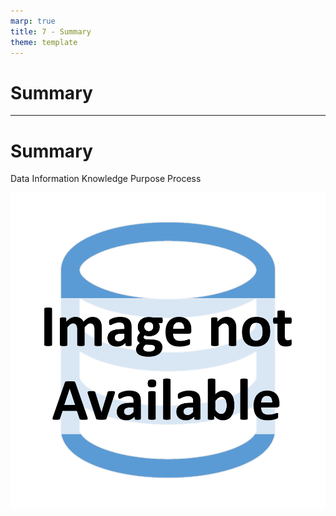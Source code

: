```yaml
---
marp: true
title: 7 - Summary
theme: template
---
```


<!-- _class: title-only -->

# Summary

<!--
In this module we learned about data. 
We learned what it is and why it's important.
-->

---

<!-- _class: title-two-content-left -->

# Summary

Data
Information
Knowledge
Purpose
Process

![image An icon of a database in a flat minimalist style](images/placeholder.png)

<!--
First, we learned that data are raw and unorganized facts created from recording observations of the world around us.

Next, we learned that information is data that has been organized, analyzed, and interpreted to provide it with additional context and meaning.

Then, we learned that knowledge is a collection of information that can be used to solve problems in a specific domain.

Next, we learned that the purpose of data is to make intelligent, rational decisions that lead to actions that achieve a goal of some kind.

Finally, we learned that the data-driven decision-making process involves transforming data, into information, into knowledge, to a decision, and finally, to an action that achieves a goal.

In the next module, we're learn about data types and how data are stored in computer systems.
-->

